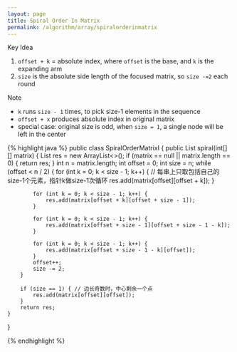 ```yaml
---
layout: page
title: Spiral Order In Matrix
permalink: /algorithm/array/spiralorderinmatrix
---
```

Key Idea
1. `offset + k` = absolute index, where `offset` is the base, and `k` is the expanding arm
2. `size` is the absolute side length of the focused matrix, so `size -=2` each round

Note
- `k` runs `size - 1` times, to pick size-1 elements in the sequence
- `offset + x` produces absolute index in original matrix
- special case: original size is odd, when `size = 1`, a single node will be left in the center

{% highlight java %}
public class SpiralOrderMatrixI {
    public List<Integer> spiral(int[][] matrix) {
        List<Integer> res = new ArrayList<>();
        if (matrix == null || matrix.length == 0) {
            return res;
        }
        int n = matrix.length;
        int offset = 0;
        int size = n;
        while (offset < n / 2) {
            for (int k = 0; k < size - 1; k++) { // 每串上只取包括自己的size-1个元素，指针k做size-1次循环
                res.add(matrix[offset][offset + k]);
            }

            for (int k = 0; k < size - 1; k++) {
                res.add(matrix[offset + k][offset + size - 1]);
            }

            for (int k = 0; k < size - 1; k++) {
                res.add(matrix[offset + size - 1][offset + size - 1 - k]);
            }

            for (int k = 0; k < size - 1; k++) {
                res.add(matrix[offset + size - 1 - k][offset]);
            }
            offset++;
            size -= 2;
        }

        if (size == 1) { // 边长奇数时，中心剩余一个点
            res.add(matrix[offset][offset]);
        }
        return res;
    }
}

{% endhighlight %}
